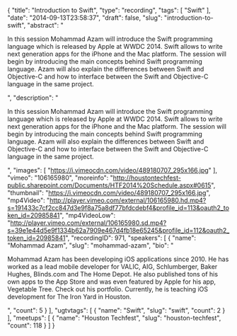 {
  "title": "Introduction to Swift",
  "type": "recording",
  "tags": [
    "Swift"
  ],
  "date": "2014-09-13T23:58:37",
  "draft": false,
  "slug": "introduction-to-swift",
  "abstract": "<p>In this session Mohammad Azam will introduce the Swift programming language which is released by Apple at WWDC 2014. Swift allows to write next generation apps for the iPhone and the Mac platform. The session will begin by introducing the main concepts behind Swift programming language. Azam will also explain the differences between Swift and Objective-C and how to interface between the Swift and Objective-C language in the same project.</p>",
  "description": "<p>In this session Mohammad Azam will introduce the Swift programming language which is released by Apple at WWDC 2014. Swift allows to write next generation apps for the iPhone and the Mac platform. The session will begin by introducing the main concepts behind Swift programming language. Azam will also explain the differences between Swift and Objective-C and how to interface between the Swift and Objective-C language in the same project.</p>",
  "images": [
    "https://i.vimeocdn.com/video/489180707_295x166.jpg"
  ],
  "vimeo": "106165980",
  "moreinfo": "http://houstontechfest-public.sharepoint.com/Documents/HTF2014%20Schedule.aspx#0615",
  "thumbnail": "https://i.vimeocdn.com/video/489180707_295x166.jpg",
  "mp4Video": "http://player.vimeo.com/external/106165980.hd.mp4?s=191433c7cf2cc847d3e9f8a75a8df77bfdcdebf4&profile_id=113&oauth2_token_id=20985841",
  "mp4VideoLow": "http://player.vimeo.com/external/106165980.sd.mp4?s=39e1e44d5e9f1334b62a7909e467d4fb18e65245&profile_id=112&oauth2_token_id=20985841",
  "recordingID": 971,
  "speakers": [
    {
      "name": "Mohammad Azam",
      "slug": "mohammad-azam",
      "bio": "<p>Mohammad Azam has been developing iOS applications since 2010. He has worked as a lead mobile developer for VALIC, AIG, Schlumberger, Baker Hughes, Blinds.com and The Home Depot. He also published tons of his own apps to the App Store and was even featured by Apple for his app, Vegetable Tree. Check out his portfolio. Currently, he is teaching iOS development for The Iron Yard in Houston.</p>",
      "count": 5
    }
  ],
  "ugtvtags": [
    {
      "name": "Swift",
      "slug": "swift",
      "count": 2
    }
  ],
  "meetups": [
    {
      "name": "Houston Techfest",
      "slug": "houston-techfest",
      "count": 118
    }
  ]
}